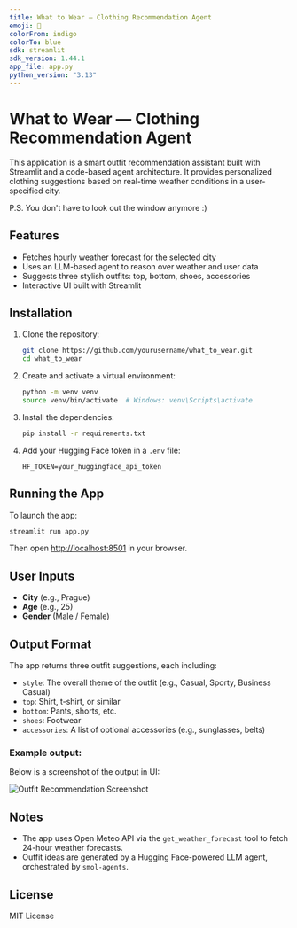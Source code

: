 ```yaml
---
title: What to Wear — Clothing Recommendation Agent
emoji: 🧥
colorFrom: indigo
colorTo: blue
sdk: streamlit
sdk_version: 1.44.1
app_file: app.py
python_version: "3.13"
---
```


# What to Wear — Clothing Recommendation Agent

This application is a smart outfit recommendation assistant built with Streamlit and a code-based agent architecture. It provides personalized clothing suggestions based on real-time weather conditions in a user-specified city.

P.S. You don't have to look out the window anymore :)

## Features

- Fetches hourly weather forecast for the selected city
- Uses an LLM-based agent to reason over weather and user data
- Suggests three stylish outfits: top, bottom, shoes, accessories
- Interactive UI built with Streamlit

## Installation

1. Clone the repository:
   ```bash
   git clone https://github.com/yourusername/what_to_wear.git
   cd what_to_wear
   ```

2. Create and activate a virtual environment:
   ```bash
   python -m venv venv
   source venv/bin/activate  # Windows: venv\Scripts\activate
   ```

3. Install the dependencies:
   ```bash
   pip install -r requirements.txt
   ```

4. Add your Hugging Face token in a `.env` file:
   ```env
   HF_TOKEN=your_huggingface_api_token
   ```

## Running the App

To launch the app:

```bash
streamlit run app.py
```

Then open [http://localhost:8501](http://localhost:8501) in your browser.

## User Inputs

- **City** (e.g., Prague)
- **Age** (e.g., 25)
- **Gender** (Male / Female)

## Output Format

The app returns three outfit suggestions, each including:

- `style`: The overall theme of the outfit (e.g., Casual, Sporty, Business Casual)
- `top`: Shirt, t-shirt, or similar
- `bottom`: Pants, shorts, etc.
- `shoes`: Footwear
- `accessories`: A list of optional accessories (e.g., sunglasses, belts)

### Example output:
Below is a screenshot of the output in UI:

![Outfit Recommendation Screenshot](assets/example_output.png)

## Notes

- The app uses Open Meteo API via the `get_weather_forecast` tool to fetch 24-hour weather forecasts.
- Outfit ideas are generated by a Hugging Face-powered LLM agent, orchestrated by `smol-agents`.

## License

MIT License
